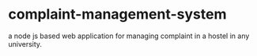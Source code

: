# complaint-management-system
a node js based web application for managing complaint in a hostel in any university.
